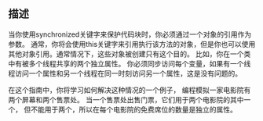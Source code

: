 ## 描述
当你使用synchronized关键字来保护代码块时，你必须通过一个对象的引用作为参数。
通常，你将会使用this关键字来引用执行该方法的对象，但是你也可以使用其他对象引用。通常情况下，这些对象被创建只有这个目的。
比如，你在一个类中有被多个线程共享的两个独立属性。
你必须同步访问每个变量，如果有一个线程访问一个属性和另一个线程在同一时刻访问另一个属性，这是没有问题的。

在这个指南中，你将学习如何解决这种情况的一个例子，
编程模拟一家电影院有两个屏幕和两个售票处。
当一个售票处出售门票，它们用于两个电影院的其中一个，
但不能用于两个，所以在每个电影院的免费席位的数量是独立的属性。
